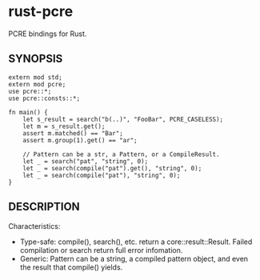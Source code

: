 rust-pcre
=========

PCRE bindings for Rust.

SYNOPSIS
--------

    extern mod std;
    extern mod pcre;
    use pcre::*;
    use pcre::consts::*;

    fn main() {
        let s_result = search("b(..)", "FooBar", PCRE_CASELESS);
        let m = s_result.get();
        assert m.matched() == "Bar";
        assert m.group(1).get() == "ar";

        // Pattern can be a str, a Pattern, or a CompileResult.
        let _ = search("pat", "string", 0);
        let _ = search(compile("pat").get(), "string", 0);
        let _ = search(compile("pat"), "string", 0);
    }

DESCRIPTION
-----------

Characteristics:

- Type-safe: compile(), search(), etc. return a core::result::Result.
  Failed compilation or search return full error infomation.
- Generic: Pattern can be a string, a compiled pattern object,
  and even the result that compile() yields.
